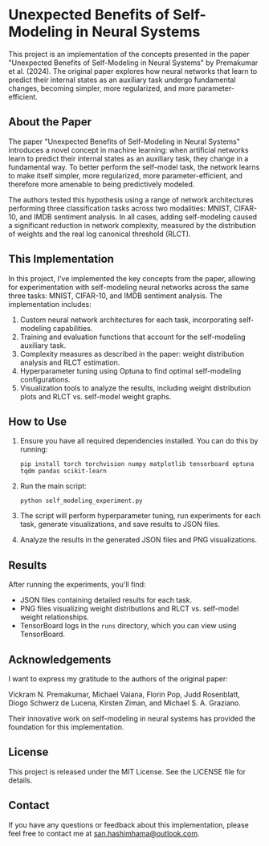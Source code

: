 # Unexpected Benefits of Self-Modeling in Neural Systems

This project is an implementation of the concepts presented in the paper "Unexpected Benefits of Self-Modeling in Neural Systems" by Premakumar et al. (2024). The original paper explores how neural networks that learn to predict their internal states as an auxiliary task undergo fundamental changes, becoming simpler, more regularized, and more parameter-efficient.

## About the Paper

The paper "Unexpected Benefits of Self-Modeling in Neural Systems" introduces a novel concept in machine learning: when artificial networks learn to predict their internal states as an auxiliary task, they change in a fundamental way. To better perform the self-model task, the network learns to make itself simpler, more regularized, more parameter-efficient, and therefore more amenable to being predictively modeled.

The authors tested this hypothesis using a range of network architectures performing three classification tasks across two modalities: MNIST, CIFAR-10, and IMDB sentiment analysis. In all cases, adding self-modeling caused a significant reduction in network complexity, measured by the distribution of weights and the real log canonical threshold (RLCT).

## This Implementation

In this project, I've implemented the key concepts from the paper, allowing for experimentation with self-modeling neural networks across the same three tasks: MNIST, CIFAR-10, and IMDB sentiment analysis. The implementation includes:

1. Custom neural network architectures for each task, incorporating self-modeling capabilities.
2. Training and evaluation functions that account for the self-modeling auxiliary task.
3. Complexity measures as described in the paper: weight distribution analysis and RLCT estimation.
4. Hyperparameter tuning using Optuna to find optimal self-modeling configurations.
5. Visualization tools to analyze the results, including weight distribution plots and RLCT vs. self-model weight graphs.

## How to Use

1. Ensure you have all required dependencies installed. You can do this by running:
   ```
   pip install torch torchvision numpy matplotlib tensorboard optuna tqdm pandas scikit-learn
   ```

2. Run the main script:
   ```
   python self_modeling_experiment.py
   ```

3. The script will perform hyperparameter tuning, run experiments for each task, generate visualizations, and save results to JSON files.

4. Analyze the results in the generated JSON files and PNG visualizations.

## Results

After running the experiments, you'll find:
- JSON files containing detailed results for each task.
- PNG files visualizing weight distributions and RLCT vs. self-model weight relationships.
- TensorBoard logs in the `runs` directory, which you can view using TensorBoard.

## Acknowledgements

I want to express my gratitude to the authors of the original paper:

Vickram N. Premakumar, Michael Vaiana, Florin Pop, Judd Rosenblatt, Diogo Schwerz de Lucena, Kirsten Ziman, and Michael S. A. Graziano.

Their innovative work on self-modeling in neural systems has provided the foundation for this implementation.

## License

This project is released under the MIT License. See the LICENSE file for details.

## Contact

If you have any questions or feedback about this implementation, please feel free to contact me at san.hashimhama@outlook.com.